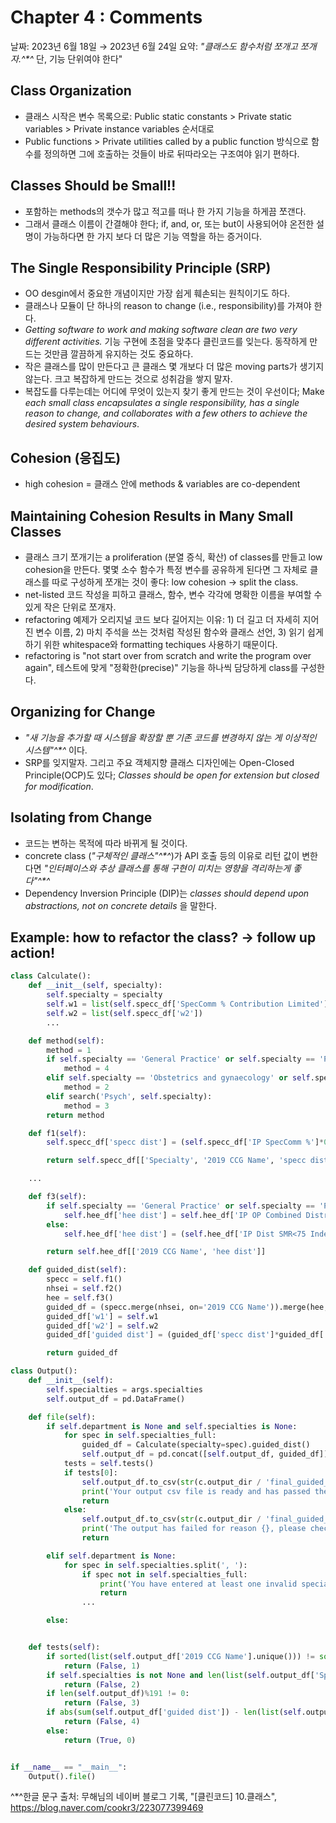 # Chapter 4 : Comments

날짜: 2023년 6월 18일 → 2023년 6월 24일
요약: _"클래스도 함수처럼 쪼개고 쪼개자.^\*^_ 단, 기능 단위여야 한다"

## Class Organization

- 클래스 시작은 변수 목록으로: Public static constants > Private static variables > Private instance variables 순서대로
- Public functions > Private utilities called by a public function 방식으로 함수를 정의하면 그에 호출하는 것들이 바로 뒤따라오는 구조여야 읽기 편하다.

## Classes Should be Small!!

- 포함하는 methods의 갯수가 많고 적고를 떠나 한 가지 기능을 하게끔 쪼갠다.
- 그래서 클래스 이름이 간결해야 한다; if, and, or, 또는 but이 사용되어야 온전한 설명이 가능하다면 한 가지 보다 더 많은 기능 역할을 하는 증거이다.

## The Single Responsibility Principle (SRP)

- OO desgin에서 중요한 개념이지만 가장 쉽게 훼손되는 원칙이기도 하다.
- 클래스나 모듈이 단 하나의 reason to change (i.e., responsibility)를 가져야 한다.
- _Getting software to work and making software clean are two very different activities._ 기능 구현에 초점을 맞추다 클린코드를 잊는다. 동작하게 만드는 것만큼 깔끔하게 유지하는 것도 중요하다.
- 작은 클래스를 많이 만든다고 큰 클래스 몇 개보다 더 많은 moving parts가 생기지 않는다. 크고 복잡하게 만드는 것으로 성취감을 쌓지 말자.
- 복잡도를 다루는데는 어디에 무엇이 있는지 찾기 좋게 만드는 것이 우선이다; Make _each small class encapsulates a single responsibility, has a single reason to change, and collaborates with a few others to achieve the desired system behaviours_.

## Cohesion (응집도)

- high cohesion = 클래스 안에 methods & variables are co-dependent

## Maintaining Cohesion Results in Many Small Classes

- 클래스 크기 쪼개기는 a proliferation (분열 증식, 확산) of classes를 만들고 low cohesion을 만든다. 몇몇 소수 함수가 특정 변수를 공유하게 된다면 그 자체로 클래스를 따로 구성하게 쪼개는 것이 좋다: low cohesion -> split the class.
- net-listed 코드 작성을 피하고 클래스, 함수, 변수 각각에 명확한 이름을 부여할 수 있게 작은 단위로 쪼개자.
- refactoring 예제가 오리지널 코드 보다 길어지는 이유: 1) 더 길고 더 자세히 지어진 변수 이름, 2) 마치 주석을 쓰는 것처럼 작성된 함수와 클래스 선언, 3) 읽기 쉽게 하기 위한 whitespace와 formatting techiques 사용하기 때문이다.
- refactoring is "not start over from scratch and write the program over again", 테스트에 맞게 "정확한(precise)" 기능을 하나씩 담당하게 class를 구성한다.

## Organizing for Change

- _"새 기능을 추가할 때 시스템을 확장할 뿐 기존 코드를 변경하지 않는 게 이상적인 시스템"^\*^_ 이다.
- SRP를 잊지말자. 그리고 주요 객체지향 클래스 디자인에는 Open-Closed Principle(OCP)도 있다; _Classes should be open for extension but closed for modification_.

## Isolating from Change

- 코드는 변하는 목적에 따라 바뀌게 될 것이다.
- concrete class (_"구체적인 클래스"^\*^_)가 API 호출 등의 이유로 리턴 값이 변한다면 _"인터페이스와 추상 클래스를 통해 구현이 미치는 영향을 격리하는게 좋다"^\*^_
- Dependency Inversion Principle (DIP)는 _classes should depend upon abstractions, not on concrete details_ 을 말한다.

## Example: how to refactor the class? -> follow up action!

```python
class Calculate():
    def __init__(self, specialty):
        self.specialty = specialty
        self.w1 = list(self.specc_df['SpecComm % Contribution Limited'])
        self.w2 = list(self.specc_df['w2'])
        ...

    def method(self):
        method = 1
        if self.specialty == 'General Practice' or self.specialty == 'Public Health Medicine':
            method = 4
        elif self.specialty == 'Obstetrics and gynaecology' or self.specialty == 'Community Sexual and Reproductive Health':
            method = 2
        elif search('Psych', self.specialty):
            method = 3
        return method

    def f1(self):
        self.specc_df['specc dist'] = (self.specc_df['IP SpecComm %']*0.5) + (self.specc_df['OP SpecComm %']*0.5)

        return self.specc_df[['Specialty', '2019 CCG Name', 'specc dist']]

    ...

    def f3(self):
        if self.specialty == 'General Practice' or self.specialty == 'Public Health Medicine':
            self.hee_df['hee dist'] = self.hee_df['IP OP Combined Distribution SMR<75 Index 20']
        else:
            self.hee_df['hee dist'] = (self.hee_df['IP Dist SMR<75 Index 20']*0.5) + (self.hee_df['OP Dist SMR<75 Index 20']*0.5)

        return self.hee_df[['2019 CCG Name', 'hee dist']]

    def guided_dist(self):
        specc = self.f1()
        nhsei = self.f2()
        hee = self.f3()
        guided_df = (specc.merge(nhsei, on='2019 CCG Name')).merge(hee, on='2019 CCG Name')
        guided_df['w1'] = self.w1
        guided_df['w2'] = self.w2
        guided_df['guided dist'] = (guided_df['specc dist']*guided_df['w1']) + ((guided_df['nhsei dist']*0.5+guided_df['hee dist']*0.5)*guided_df['w2'])

        return guided_df

class Output():
    def __init__(self):
        self.specialties = args.specialties
        self.output_df = pd.DataFrame()

    def file(self):
        if self.department is None and self.specialties is None:
            for spec in self.specialties_full:
                guided_df = Calculate(specialty=spec).guided_dist()
                self.output_df = pd.concat([self.output_df, guided_df])
            tests = self.tests()
            if tests[0]:
                self.output_df.to_csv(str(c.output_dir / 'final_guided_dist.csv'), index=False)
                print('Your output csv file is ready and has passed the checks, thank you.')
                return
            else:
                self.output_df.to_csv(str(c.output_dir / 'final_guided_dist.csv'), index=False)
                print('The output has failed for reason {}, please check your input files.'.format(tests[1]))
                return

        elif self.department is None:
            for spec in self.specialties.split(', '):
                if spec not in self.specialties_full:
                    print('You have entered at least one invalid specialty or department, please retry.')
                    return
                ...

        else:


    def tests(self):
        if sorted(list(self.output_df['2019 CCG Name'].unique())) != sorted(self.ccg_list):
            return (False, 1)
        if self.specialties is not None and len(list(self.output_df['Specialty'].unique())) != len(self.specialties.split(', ')):
            return (False, 2)
        if len(self.output_df)%191 != 0:
            return (False, 3)
        if abs(sum(self.output_df['guided dist']) - len(list(self.output_df['Specialty'].unique()))) > 0.00001:
            return (False, 4)
        else:
            return (True, 0)


if __name__ == "__main__":
    Output().file()
```

^\*^한글 문구 출처: 무해님의 네이버 블로그 기록, "[클린코드] 10.클래스", https://blog.naver.com/cookr3/223077399469

